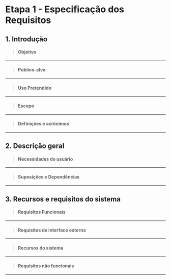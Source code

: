 # Etapa 1 - Especificação dos Requisitos

## 1. Introdução

> #### Objetivo


------------

>#### Público-alvo


------------


>#### Uso Pretendido


------------


>#### Escopo


------------


>#### Definições e acrônimos


------------


## 2. Descrição geral

>#### Necessidades do usuário


------------


>#### Suposições e Dependências


------------



## 3. Recursos e requisitos do sistema

>#### Requisitos Funcionais


------------


>#### Requisitos de interface externa


------------


>#### Recursos do sistema


------------


>#### Requisitos não funcionais


------------


